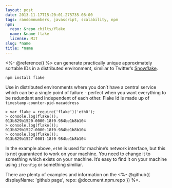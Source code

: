 ```yaml
---
layout: post
date: 2013-11-17T15:20:01.275735-08:00
tags: randomnumbers, javascript, scalability, npm
npm:
  repo: &repo chilts/flake
  name: &name flake
  license: MIT
slug: *name
title: *name
---
```

<%- @reference() %> can generate practically unique
approximately sortable IDs in a distributed environment, similiar to
Twitter’s [Snowflake](https://github.com/twitter/snowflake).

    npm install flake

Use in distributed environments where you don’t have a central service
which can be a single point of failure - perfect when you want
everything to be redundant and independent of each other. Flake Id is
made up of `timestamp-counter-pid-macaddress`

    > var flake = require('flake')('eth0');
    > console.log(flake());
    013b829b1520-0000-18f0-984be1b8b104
    > console.log(flake());
    013b829b1527-0000-18f0-984be1b8b104
    > console.log(flake());
    013b829b1527-0001-18f0-984be1b8b104

In the example above, `eth0` is used for machine’s network interface,
but this is not guaranteed to work on your machine. You need to change
it to something which exists on your machine. It’s easy to find it on
your machine using `ifconfig` or something similiar.

There are plenty of examples and information on the
<%- @github({ displayName: 'github page', repo: @document.npm.repo }) %>.